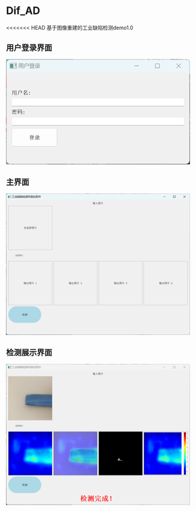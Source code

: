 # Dif_AD
<<<<<<< HEAD
基于图像重建的工业缺陷检测demo1.0

## 用户登录界面

![image-user](assets/image/user.png)

## 主界面

![image-home](assets/image/home.png)

## 检测展示界面

![image-defect](assets/image/defect.png)

